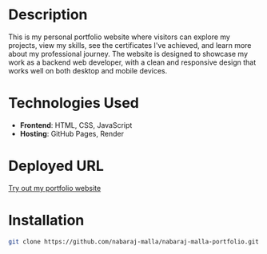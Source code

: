 # Description
This is my personal portfolio website where visitors can explore my projects, view my skills, see the certificates I've achieved, and learn more about my professional journey. The website is designed to showcase my work as a backend web developer, with a clean and responsive design that works well on both desktop and mobile devices.

# Technologies Used
- **Frontend**: HTML, CSS, JavaScript
- **Hosting**: GitHub Pages, Render

# Deployed URL
[Try out my portfolio website](https://nabaraj-malla-portfolio.onrender.com)

# Installation
```bash
git clone https://github.com/nabaraj-malla/nabaraj-malla-portfolio.git
